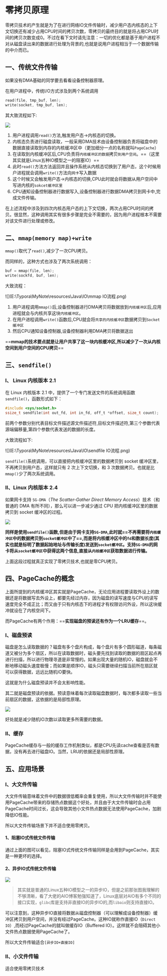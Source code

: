 # 零拷贝原理

零拷贝技术的产生就是为了在进行网络IO文件传输时，减少用户态内核态的上下文切换还有减少占用CPU时间的拷贝次数，零拷贝的最终目的就是将占用CPU时间的拷贝次数变成0。不过在看下文时请先注意：一切的优化都是基于用户进程不对从磁盘读出来的数据进行处理为背景的,也就是说用户进程相当于一个数据传输的中介而已。

## 一、传统文件传输

如果没有DMA基础的同学要去看看设备控制器原理。

在用户进程中，传统I/O方式涉及到两个系统调用

```c
read(file, tmp_buf, len);
write(socket, tmp_buf, len);
```

其大致流程如下:



<img src="E:\Typora\MyNote\resources\Java\IO\传统IO方式的传输过程.png" />

1. 用户进程调用`read()`方法,触发用户态→内核态的切换。
2. 内核态负责进行磁盘读取，一般采用DMA技术由设备控制器负责将磁盘中的数据直接读取到内存的内核缓冲区中（更加细分一点的名称就叫`PageCache`）
3. 在读取到内核缓冲区后,CPU负责将`内核缓冲区的数据`拷贝`到用户空间`。==（这里其实就是Linux五种IO模型之一的阻塞IO）==
4. 此时`read()`方法方法返回并且操作系统从内核态切换到了用户态，这个时候用户进程就会调用`write()`方法向`网卡`写入数据
5. 这个时候又会触发用户态→内核态的切换,CPU此时就会将数据从用户空间中写进内核的`sokcet缓冲区里`
6. CPU通知设备控制器进行数据写入,设备控制器进行数据DMA拷贝到网卡中,完成文件传输。

在上述流程中涉及到四次内核态用户态的上下文切换，两次占用CPU时间的拷贝。很显然，这种调用其实有很多步骤是完全不需要的，因为用户进程根本不需要对该文件进行处理或修改。

## 二、`mmap(memory map)+write`

`mmap()`取代了`read()`,减少了一次CPU拷贝。

而同样的，这种方式也涉及了两次系统调用：

```c
buf = mmap(file, len);
write(sockfd, buf, len);
```

大致流程：

![](E:\Typora\MyNote\resources\Java\IO\mmap IO流程.png)

1. 用户进程调用`mmap()`后,设备控制器进行DMA拷贝将数据放到`内核缓冲区`后,应用进程就会与内核共享这块`内核缓冲区`。
2. 在用户进程调用`write()`函数后,CPU就会将`共享的内核缓冲区`数据拷贝到`Socket缓冲区`
3. 然后CPU通知设备控制器,设备控制器利用DMA拷贝将数据送出

==**mmap的技术要点就是让用户共享了这一块内核缓冲区,所以减少了一次从内核空间到用户空间的CPU拷贝**==

## 三、`sendfile()`

### Ⅰ、 Linux 内核版本 2.1

在 Linux 内核版本 2.1 中，提供了一个专门发送文件的系统调用函数 `sendfile()`，函数形式如下：

```c
#include <sys/socket.h>
ssize_t sendfile(int out_fd, int in_fd, off_t *offset, size_t count);
```

前两个参数分别代表目标文件描述源文件描述符,目标文件描述符,第三个参数代表源端偏移量,第四个参数代表发送的数据的长度。

大致流程如下:

![](E:\Typora\MyNote\resources\Java\IO\sendfile IO流程.png)

`sendfile()`系统调用，可以直接把内核缓冲区里的数据拷贝到 socket 缓冲区里，不再拷贝到用户态，这样就只有 2 次上下文切换，和 3 次数据拷贝。也就是比`mmap()`少了两次系统调用。

### Ⅱ、Linux 内核版本 2.4

如果网卡支持 `SG-DMA`（*The Scatter-Gather Direct Memory Access*）技术（和普通的 DMA 有所不同），那么可以进一步减少通过 CPU 把内核缓冲区里的数据拷贝到 socket 缓冲区的过程。

![](E:\Typora\MyNote\resources\Java\IO\SG-DMA技术下的sendfile()IO过程.png)

**同样是使用`sendfile()`函数,但是由于网卡支持`SG-DMA`,此时就==不再需要将`内核缓冲区`中的数据拷贝到`socket缓冲区`中了==,而是将内核缓冲区中的`fd`和数据长度(其实也就是标明了数据起始地址与传输长度)发送到`socket缓冲区`。支持`SG-DMA`的网卡将从`socket缓冲区`中获得这两个信息,直接从`内核缓冲区`获取数据进行传输。**

上面这段过程就真正实现了零拷贝技术,也就是零CPU拷贝。

## 四、PageCache的概念

上面所提到的内核缓冲区其实就是PageCache，无论应用进程要读取外设上的数据还是将数据写去外设上，都要先经过内存，因为磁盘的读写速度与CPU的读写速度完全不成正比；而又由于只有内核态下的进程才有权限访问外设，所以这块缓冲就设在了内核空间下。

而PageCache有两个作用：==**实现磁盘的预读还有作为一个LRU缓存**==。

### Ⅰ、磁盘预读

磁盘是怎么读取数据的？磁盘有多个盘片构成，每个盘片有多个圆形磁道，每条磁道又被分为多个扇区，所以在读取数据时，磁头要先找到读取的数据的扇区起点再进行扫描，所以进行物理寻道是非常慢的。如果出现大量的随机IO，磁盘就会不断地移动磁头速度极慢；而如果是顺序IO，磁头只需要继续扫描当前所在扇区就可以获得数据，远远比随机IO要快。

这就是为什么磁盘预读并不会太影响性能。

其二就是磁盘预读的依据。预读意味着每次读取磁盘数据时，每次都多读取一些当前扇区的数据，这依据的是局部性原理。

![](E:\Typora\MyNote\resources\Java\IO\局部性原理.png)

好处就是减少随机IO次数以读取更多所需要的数据。

### Ⅱ、缓存

PageCache缓存与一般的缓存工作机制类似，都是CPU先读cache查看是否有数据，没有再去进行磁盘IO。当然，LRU的依据还是局部性原理。

## 五、应用场景

### Ⅰ、大文件传输

大文件传输意味着文件中的数据很低概率会重复使用，所以大文件传输时并不能使用PageCache带来的存储热点数据这个好处，并且由于大文件传输时会占用PageCache时间过长，这会导致其他小文件热点数据无法使用PageCache，加剧降低IO性能。

所以大文件传输场景下并不适合使用零拷贝。

#### 1、阻塞IO式传统文件传输

通过上面的图可以看见，阻塞IO式传统文件传输同样是会用到PageCache，其实是一种更坏的选择。

#### 2、异步IO式传统文件传输

![](E:\Typora\MyNote\resources\Java\IO\异步IO处理大文件传输.png)

> 其实就是普通的Linux五种IO模型之一的异步IO，但是之前那张图我理解的不够清晰，看了大佬的AIO博客勉强知道了，Linux底层对AIO有多个不同的接口实现，`glibc`库是支持非直接IO的异步IO的,而`libaio`则支持直接IO。

可以注意到，这种异步IO直接将数据从磁盘控制器（可以理解成设备控制器）缓冲区拷贝到用户空间，并没有经过PageCache。这种IO就称作直接IO（`Direct IO`）,而经过PageCache的就叫做缓存IO（Buffered IO）。这样就不会阻碍其他小文件热点数据使用PageCache了。

所以大文件传输适合`[异步IO+直接IO]`

### Ⅱ、小文件传输

适合使用零拷贝技术